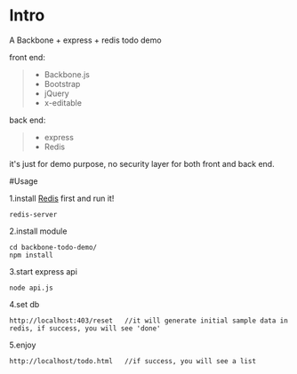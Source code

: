 # Intro

A Backbone + express + redis todo demo

front end:
>- Backbone.js
>- Bootstrap
>- jQuery
>- x-editable

back end:
>- express
>- Redis

it's just for demo purpose, no security layer for both front and back end.

#Usage

1.install [Redis](http://redis.io/) first and run it!

    redis-server

2.install module 

    cd backbone-todo-demo/
    npm install

3.start express api

    node api.js

4.set db

    http://localhost:403/reset   //it will generate initial sample data in redis, if success, you will see 'done'
  

5.enjoy

    http://localhost/todo.html   //if success, you will see a list
    






